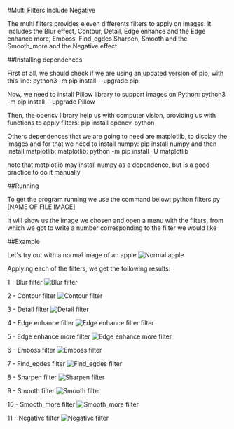 #Multi Filters Include Negative

The multi filters provides eleven differents filters to apply on images. It includes
the Blur effect, Contour, Detail, Edge enhance and the Edge enhance more, Emboss, Find_egdes
Sharpen, Smooth and the Smooth_more and the Negative effect

##Installing dependences

First of all, we should check if we are using an updated version of pip, with this line:
    python3 -m pip install --upgrade pip

Now, we need to install Pillow library to support images on Python:
    python3 -m pip install --upgrade Pillow

Then, the opencv library help us with computer vision, providing us with functions to apply filters:
    pip install opencv-python

Others dependences that we are going to need are matplotlib, to display the images and for that we
need to install numpy:
    pip install numpy
and then install matplotlib:
    matplotlib: python -m pip install -U matplotlib

note that matplotlib may install numpy as a dependence, but is a good practice to do it manually

##Running

To get the program running we use the command below:
    python filters.py [NAME OF FILE IMAGE]

It will show us the image we chosen and open a menu with the filters, from which we got to write a number corresponding to the filter we would like

##Example

Let's try out with a normal image of an apple
![Normal apple]((https://github.com/brunohomma/Awesome-Python-Scripts/blob/feature-add-image-filters/Image-Processing/Multi_Filters_Include_Negative/apple.jpg?raw=true))

Applying each of the filters, we get the following results:

1 - Blur filter
![Blur filter]((https://github.com/brunohomma/Awesome-Python-Scripts/blob/feature-add-image-filters/Image-Processing/Multi_Filters_Include_Negative/images/apple_1_converted.jpg?raw=true))

2 - Contour filter
![Contour filter]((https://github.com/brunohomma/Awesome-Python-Scripts/blob/feature-add-image-filters/Image-Processing/Multi_Filters_Include_Negative/images/apple_1_converted.jpg?raw=true))

3 - Detail filter
![Detail filter]((https://github.com/brunohomma/Awesome-Python-Scripts/blob/feature-add-image-filters/Image-Processing/Multi_Filters_Include_Negative/images/apple_1_converted.jpg?raw=true))

4 - Edge enhance filter
![Edge enhance filter filter]((https://github.com/brunohomma/Awesome-Python-Scripts/blob/feature-add-image-filters/Image-Processing/Multi_Filters_Include_Negative/images/apple_1_converted.jpg?raw=true))

5 - Edge enhance more filter
![Edge enhance more filter]((https://github.com/brunohomma/Awesome-Python-Scripts/blob/feature-add-image-filters/Image-Processing/Multi_Filters_Include_Negative/images/apple_1_converted.jpg?raw=true))

6 - Emboss filter
![Emboss filter]((https://github.com/brunohomma/Awesome-Python-Scripts/blob/feature-add-image-filters/Image-Processing/Multi_Filters_Include_Negative/images/apple_1_converted.jpg?raw=true))

7 - Find_egdes filter
![Find_egdes filter]((https://github.com/brunohomma/Awesome-Python-Scripts/blob/feature-add-image-filters/Image-Processing/Multi_Filters_Include_Negative/images/apple_1_converted.jpg?raw=true))

8 - Sharpen filter
![Sharpen filter]((https://github.com/brunohomma/Awesome-Python-Scripts/blob/feature-add-image-filters/Image-Processing/Multi_Filters_Include_Negative/images/apple_1_converted.jpg?raw=true))

9 - Smooth filter
![Smooth filter]((https://github.com/brunohomma/Awesome-Python-Scripts/blob/feature-add-image-filters/Image-Processing/Multi_Filters_Include_Negative/images/apple_1_converted.jpg?raw=true))

10 - Smooth_more filter
![Smooth_more filter]((https://github.com/brunohomma/Awesome-Python-Scripts/blob/feature-add-image-filters/Image-Processing/Multi_Filters_Include_Negative/images/apple_1_converted.jpg?raw=true))

11 - Negative filter
![Negative filter]((https://github.com/brunohomma/Awesome-Python-Scripts/blob/feature-add-image-filters/Image-Processing/Multi_Filters_Include_Negative/images/apple_1_converted.jpg?raw=true))